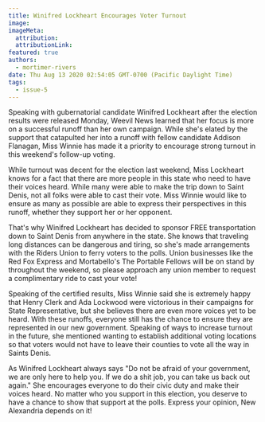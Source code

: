 ```yaml
---
title: Winifred Lockheart Encourages Voter Turnout
image:
imageMeta:
  attribution:
  attributionLink:
featured: true
authors: 
  - mortimer-rivers
date: Thu Aug 13 2020 02:54:05 GMT-0700 (Pacific Daylight Time)
tags:
  - issue-5
---
```


Speaking with gubernatorial candidate Winifred Lockheart after the election results were released 
Monday, Weevil News learned that her focus is more on a successful runoff than her own campaign. 
While she's elated by the support that catapulted her into a runoff with fellow candidate Addison 
Flanagan, Miss Winnie has made it a priority to encourage strong turnout in this weekend's follow-up 
voting.

While turnout was decent for the election last weekend, Miss Lockheart knows for a fact that there 
are more people in this state who need to have their voices heard. While many were able to make the 
trip down to Saint Denis, not all folks were able to cast their vote. Miss Winnie would like to 
ensure as many as possible are able to express their perspectives in this runoff, whether they 
support her or her opponent.

That's why Winifred Lockheart has decided to sponsor FREE transportation down to Saint Denis from 
anywhere in the state. She knows that traveling long distances can be dangerous and tiring, so she's 
made arrangements with the Riders Union to ferry voters to the polls. Union businesses like the Red 
Fox Express and Mortabello's The Portable Fellows will be on stand by throughout the weekend, so 
please approach any union member to request a complimentary ride to cast your vote!

Speaking of the certified results, Miss Winnie said she is extremely happy that Henry Clerk and 
Ada Lockwood were victorious in their campaigns for State Representative, but she believes there are 
even more voices yet to be heard. With these runoffs, everyone still has the chance to ensure they 
are represented in our new government. Speaking of ways to increase turnout in the future, she 
mentioned wanting to establish additional voting locations so that voters would not have to leave 
their counties to vote all the way in Saints Denis.

As Winifred Lockheart always says "Do not be afraid of your government, we are only here to help you. 
If we do a shit job, you can take us back out again." She encourages everyone to do their civic duty 
and make their voices heard. No matter who you support in this election, you deserve to have a chance 
to show that support at the polls. Express your opinion, New Alexandria depends on it!
